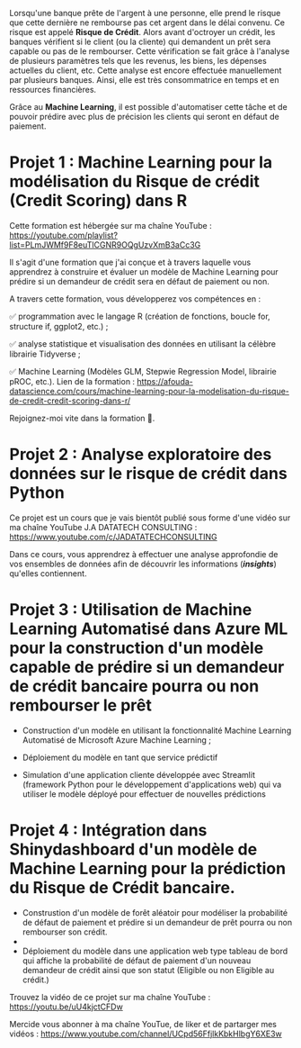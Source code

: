 Lorsqu'une banque prête de l'argent à une personne, elle prend le risque que cette dernière ne rembourse pas cet argent dans le délai convenu. Ce risque est appelé **Risque de Crédit**. Alors avant d'octroyer un crédit, les banques vérifient si le client (ou la cliente) qui demandent un prêt sera capable ou pas de le rembourser. Cette vérification se fait grâce à l'analyse de plusieurs paramètres tels que les revenus, les biens, les dépenses actuelles du client, etc. Cette analyse est encore effectuée manuellement par plusieurs banques. Ainsi, elle est très consommatrice en temps et en ressources financières. 

Grâce au **Machine Learning**, il est possible d'automatiser cette tâche et de pouvoir prédire avec plus de précision les clients qui seront en défaut de paiement. 

# Projet 1 : Machine Learning pour la modélisation du Risque de crédit (Credit Scoring) dans R

Cette formation est hébergée sur ma chaîne YouTube : https://youtube.com/playlist?list=PLmJWMf9F8euTlCGNR9OQgUzvXmB3aCc3G

Il s'agit d'une formation que j'ai conçue et à travers laquelle vous apprendrez à construire et évaluer un modèle de Machine Learning pour prédire si un demandeur de crédit sera en défaut de paiement ou non. 

A travers cette formation, vous développerez vos compétences en :

✅ programmation avec le langage R (création de fonctions, boucle for, structure if,  ggplot2, etc.) ;

✅ analyse statistique et visualisation des données en utilisant la célèbre librairie Tidyverse ;

✅ Machine Learning (Modèles GLM, Stepwie Regression Model, librairie pROC, etc.).
Lien de la formation : https://afouda-datascience.com/cours/machine-learning-pour-la-modelisation-du-risque-de-credit-credit-scoring-dans-r/

Rejoignez-moi vite dans la formation 🙂.

# Projet 2 : Analyse exploratoire des données sur le risque de crédit dans Python

Ce projet est un cours que je vais bientôt publié sous forme d'une vidéo sur ma chaîne YouTube J.A DATATECH CONSULTING : https://www.youtube.com/c/JADATATECHCONSULTING

Dans ce cours, vous apprendrez à effectuer une analyse approfondie de vos ensembles de données afin de découvrir les informations (***insights***) qu'elles contiennent.

# Projet 3 : Utilisation de Machine Learning Automatisé dans Azure ML pour la construction d'un modèle capable de prédire si un demandeur de crédit bancaire pourra ou non rembourser le prêt

- Construction d'un modèle en utilisant la fonctionnalité Machine Learning Automatisé de Microsoft Azure Machine Learning ;

- Déploiement du modèle en tant que service prédictif 

- Simulation d'une application cliente développée avec Streamlit (framework Python pour le développement d'applications web) qui va utiliser le modèle déployé pour effectuer de nouvelles prédictions


# Projet 4 : Intégration dans Shinydashboard d'un modèle de Machine Learning pour la prédiction du Risque de Crédit bancaire.

- Construstion d'un modèle de forêt aléatoir pour modéliser la probabilité de défaut de paiement et prédire si un demandeur de prêt pourra ou non rembourser son crédit.
- 
- Déploiement du modèle dans une application web type tableau de bord qui affiche la probabilité de défaut de paiement d'un nouveau demandeur de crédit ainsi que son statut (Eligible ou non Eligible au crédit.)

Trouvez la vidéo de ce projet sur ma chaîne YouTube : https://youtu.be/uU4kjctCFDw

Mercide vous abonner à ma chaîne YouTue, de liker et de partarger mes vidéos : https://www.youtube.com/channel/UCpd56FfjlkKbkHlbgY6XE3w

